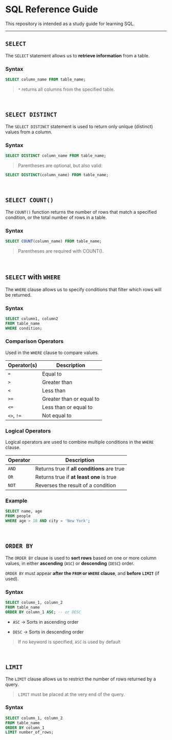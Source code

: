 #  SQL Reference Guide

This repository is intended as a study guide for learning SQL. 

---

## `SELECT`

The `SELECT` statement allows us to **retrieve information** from a table.

### Syntax

```sql
SELECT column_name FROM table_name;
```
> `*` returns all columns from the specified table.

<br>

## `SELECT DISTINCT`

The `SELECT DISTINCT` statement is used to return only unique (distinct) values from a column.

### Syntax

```sql
SELECT DISTINCT column_name FROM table_name;
```
> Parentheses are optional, but also valid:
```sql
SELECT DISTINCT(column_name) FROM table_name;
```

<br>

## `SELECT COUNT()`

The `COUNT()` function returns the number of rows that match a specified condition, or the total number of rows in a table.

### Syntax

```sql
SELECT COUNT(column_name) FROM table_name;
```
> Parentheses are required with COUNT().

<br>

## `SELECT` with `WHERE`

The `WHERE` clause allows us to specify conditions that filter which rows will be returned.

### Syntax

```sql
SELECT column1, column2
FROM table_name
WHERE condition;
```

### Comparison Operators

Used in the `WHERE` clause to compare values.

| Operator(s)       | Description                |
|-------------------|----------------------------|
| `=`               | Equal to                   |
| `>`               | Greater than               |
| `<`               | Less than                  |
| `>=`              | Greater than or equal to   |
| `<=`              | Less than or equal to      |
| `<>`, `!=`        | Not equal to               |

### Logical Operators

Logical operators are used to combine multiple conditions in the `WHERE` clause.

| Operator | Description                                   |
|----------|-----------------------------------------------|
| `AND`    | Returns true if **all conditions** are true   |
| `OR`     | Returns true if **at least one** is true      |
| `NOT`    | Reverses the result of a condition            |

### Example

```sql
SELECT name, age
FROM people
WHERE age > 18 AND city = 'New York';
```

<br>

##  `ORDER BY`

The `ORDER BY` clause is used to **sort rows** based on one or more column values, in either **ascending** (`ASC`) or **descending** (`DESC`) order.

 `ORDER BY` must appear **after the `FROM` or `WHERE` clause**, and **before `LIMIT`** (if used).

###  Syntax

```sql
SELECT column_1, column_2
FROM table_name
ORDER BY column_1 ASC; -- or DESC
```

- `ASC` → Sorts in ascending order

- `DESC` → Sorts in descending order

> If no keyword is specified, `ASC` is used by default

<br>

## `LIMIT`

The `LIMIT` clause allows us to restrict the number of rows returned by a query.

> `LIMIT` must be placed at the very end of the query.

### Syntax

```sql
SELECT column_1, column_2
FROM table_name
ORDER BY column_1
LIMIT number_of_rows;
```
